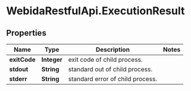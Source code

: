 # WebidaRestfulApi.ExecutionResult

## Properties
Name | Type | Description | Notes
------------ | ------------- | ------------- | -------------
**exitCode** | **Integer** | exit code of child process. | 
**stdout** | **String** | standard out of child process. | 
**stderr** | **String** | standard error of child process. | 


